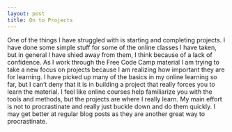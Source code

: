 ```yaml
---
layout: post
title: On to Projects
---
```


One of the things I have struggled with is starting and completing projects.  I have done some simple stuff for some of the online classes I have taken, but in general I have shied away from them, I think because of a lack of confidence.  As I work through the Free Code Camp material I am trying to take a new focus on projects because I am realizing how important they are for learning.  I have picked up many of the basics in my online learning so far, but I can’t deny that it is in building a project that really forces you to learn the material.  I feel like online courses help familiarize you with the tools and methods, but the projects are where I really learn.  My main effort is not to procrastinate and really just buckle down and do them quickly.  I may get better at regular blog posts as they are another great way to procrastinate.
